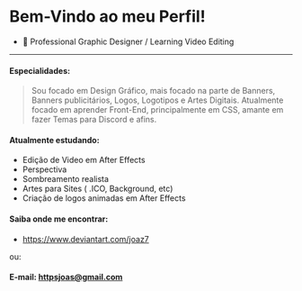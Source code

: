 # Bem-Vindo ao meu Perfil!

- 🔹 Professional Graphic Designer / Learning Video Editing

---
#### Especialidades:
> Sou focado em Design Gráfico, mais focado na parte de Banners, Banners publicitários, Logos, Logotipos e Artes Digitais. Atualmente focado em aprender Front-End, principalmente em CSS, amante em fazer Temas para Discord e afins. 

#### Atualmente estudando:
- Edição de Video em After Effects
- Perspectiva
- Sombreamento realista 
- Artes para Sites ( .ICO, Background, etc)
- Criação de logos animadas em After Effects

#### Saiba onde me encontrar:
- https://www.deviantart.com/joaz7

ou:

#### E-mail: httpsjoas@gmail.com



